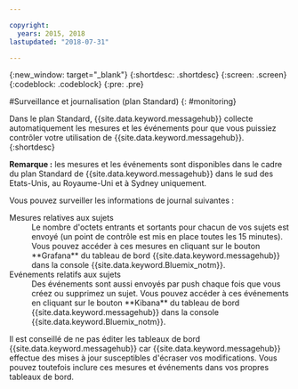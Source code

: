```yaml
---

copyright:
  years: 2015, 2018
lastupdated: "2018-07-31"

---
```


{:new_window: target="_blank"}
{:shortdesc: .shortdesc}
{:screen: .screen}
{:codeblock: .codeblock}
{:pre: .pre}


#Surveillance et journalisation (plan Standard)
{: #monitoring}

Dans le plan Standard, {{site.data.keyword.messagehub}} collecte automatiquement les mesures et les événements pour que vous puissiez contrôler votre utilisation de {{site.data.keyword.messagehub}}.
{:shortdesc}

**Remarque :** les mesures et les événements sont disponibles dans le cadre du plan Standard de {{site.data.keyword.messagehub}} dans le sud des Etats-Unis, au Royaume-Uni et à Sydney uniquement. 


Vous pouvez surveiller les informations de journal suivantes :

<dl>
<dt>Mesures relatives aux sujets</dt>
<dd>Le nombre d'octets entrants et sortants pour chacun de vos sujets est envoyé (un point de contrôle est mis en place toutes les 15 minutes). Vous
pouvez accéder à ces mesures en cliquant sur le bouton **Grafana**
du tableau de bord {{site.data.keyword.messagehub}} dans la console {{site.data.keyword.Bluemix_notm}}.
</dd>
<dt>Evénements relatifs aux sujets</dt>
<dd>Des événements sont aussi envoyés par push chaque fois que vous créez ou supprimez un sujet. Vous pouvez accéder à ces événements en cliquant sur le bouton **Kibana**
du tableau de bord {{site.data.keyword.messagehub}} dans la console
{{site.data.keyword.Bluemix_notm}}.</dd>
</dl>


Il est conseillé de ne pas éditer les tableaux de bord
{{site.data.keyword.messagehub}} car {{site.data.keyword.messagehub}}
effectue des mises à jour susceptibles d'écraser vos modifications. Vous pouvez toutefois inclure ces mesures et événements dans vos propres tableaux de bord.


